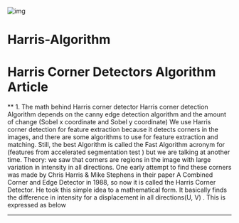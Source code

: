 ![img](https://www.google.com/url?sa=i&url=https%3A%2F%2Fm.youtube.com%2Fwatch%3Fv%3DWyrVzTRZuXA&psig=AOvVaw06uyLB7sKQLlhp95gz9f8y&ust=1716364816621000&source=images&cd=vfe&opi=89978449&ved=0CBIQjRxqFwoTCJCliKywnoYDFQAAAAAdAAAAABAE)

# Harris-Algorithm
# Harris Corner Detectors Algorithm Article
** 1. The math behind Harris corner detector 
Harris corner detection Algorithm depends on the canny edge detection algorithm and the amount of change (Sobel x coordinate and Sobel y coordinate) 
We use Harris corner detection for feature extraction because it detects corners in the images, and there are some algorithms to use for feature extraction and matching. Still, the best Algorithm is called the Fast Algorithm acronym for (features from accelerated segmentation test ) but we are talking at another time.
Theory: we saw that corners are regions in the image with large variation in intensity in all directions. One early attempt to find these corners was made by Chris Harris & Mike Stephens in their paper A Combined Corner and Edge Detector in 1988, so now it is called the Harris Corner Detector. He took this simple idea to a mathematical form. It basically finds the difference in intensity for a displacement in all directions(U, V) . This is expressed as below

-----------------------------------------------------------------------------------------------------------------------------------------------------------------

